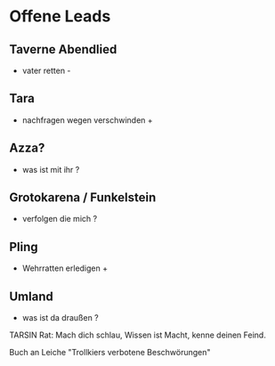# Offene Leads

## Taverne Abendlied

- vater retten -

## Tara

- nachfragen wegen verschwinden +

## Azza?

- was ist mit ihr ?

## Grotokarena / Funkelstein

- verfolgen die mich ?

## Pling

- Wehrratten erledigen +

## Umland

- was ist da draußen ?



TARSIN Rat:
Mach dich schlau, Wissen ist Macht, kenne deinen Feind.

Buch an Leiche "Trollkiers verbotene Beschwörungen"
